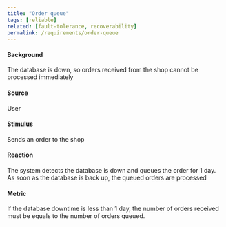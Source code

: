 ```yaml
---
title: "Order queue"
tags: [reliable] 
related: [fault-tolerance, recoverability]
permalink: /requirements/order-queue
---
```


<div class="quality-requirement" markdown="1">

#### Background

The database is down, so orders received from the shop cannot be processed immediately

#### Source

User

#### Stimulus

Sends an order to the shop

#### Reaction

The system detects the database is down and queues the order for 1 day. As soon as the database is back up, the queued orders are processed

#### Metric

If the database downtime is less than 1 day, the number of orders received must be equals to the number of orders queued.


</div><br>




